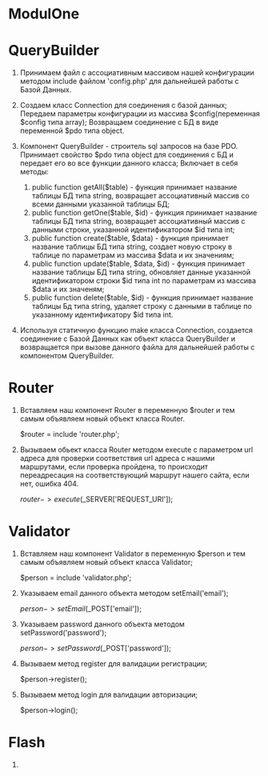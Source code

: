 # ModulOne

# QueryBuilder
1. Принимаем файл с ассоциативным массивом нашей конфигурации методом include файлом 'config.php' для дальнейшей работы с Базой Данных. 

2. Создаем класс Connection для соединения с базой данных;
Передаем параметры конфигурации из массива $config(переменная $config типа array);
Возвращаем соединение с БД в виде переменной $pdo типа object. 

3. Компонент QueryBuilder - строитель sql запросов на базе PDO.
Принимает свойство $pdo типа object для соединения с БД и передает его во все функции данного класса;
Включает в себя методы:
	1) public function getAll($table) - функция принимает название таблицы БД типа string, возвращает ассоциативный массив со всеми данными указанной таблицы БД;
	2) public function getOne($table, $id) - функция принимает название таблицы БД типа string, возвращает ассоциативный массив с данными строки, указанной идентификатором $id типа int;
	3) public function create($table, $data) - функция принимает название таблицы БД типа string, создает новую строку в таблице по параметрам из массива $data и их значениям; 
	4) public function update($table, $data, $id) - функция принимает название таблицы БД типа string, обновляет данные указанной идентификатором строки $id типа int по параметрам из массива $data и их значеням;
	5) public function delete($table, $id) - функция принимает название таблицы Бд типа string, удаляет строку с данными в таблице по указанному идентификатору $id типа int.

4. Используя статичную функцию make класса Connection, создается соединение с Базой Данных как объект класса QueryBuilder и возвращается при вызове данного файла для дальнейшей работы с компонентом QueryBuilder. 

# Router

1. Вставляем наш компонент Router в переменную $router и тем самым объявляем новый объект класса Router.

	$router = include 'router.php';

2.  Вызываем обьект класса Router методом execute с параметром url адреса для проверки соответствия url адреса с нашими маршрутами, если проверка пройдена, то происходит переадресация на соответствующий маршрут нашего сайта, если нет, ошибка 404.

	$router->execute($_SERVER['REQUEST_URI']);
	
# Validator

1. Вставляем наш компонент Validator в переменную $person и тем самым объявляем новый объект класса Validator;

	$person = include 'validator.php';
	
2. Указываем email данного объекта методом setEmail('email');

	$person->setEmail($_POST['email']);
	
3. Указываем password данного объекта методом setPassword('password');

	$person->setPassword($_POST['password']);
	
4. Вызываем метод register для валидации регистрации;

	$person->register();
	
5.  Вызываем метод login для валидации авторизации;

	$person->login();
	
# Flash

1.
